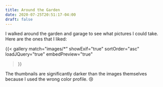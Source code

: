 ```yaml
---
title: Around the Garden
date: 2020-07-25T20:51:17-04:00
draft: false
---
```


I walked around the garden and garage to see what pictures I could take. Here are the ones that I liked:

{{< gallery
    match="images/*"
    showExif="true"
    sortOrder="asc"
    loadJQuery="true"
    embedPreview="true"
>}}

The thumbnails are significantly darker than the images themselves because I used the wrong color profile. :cry:
